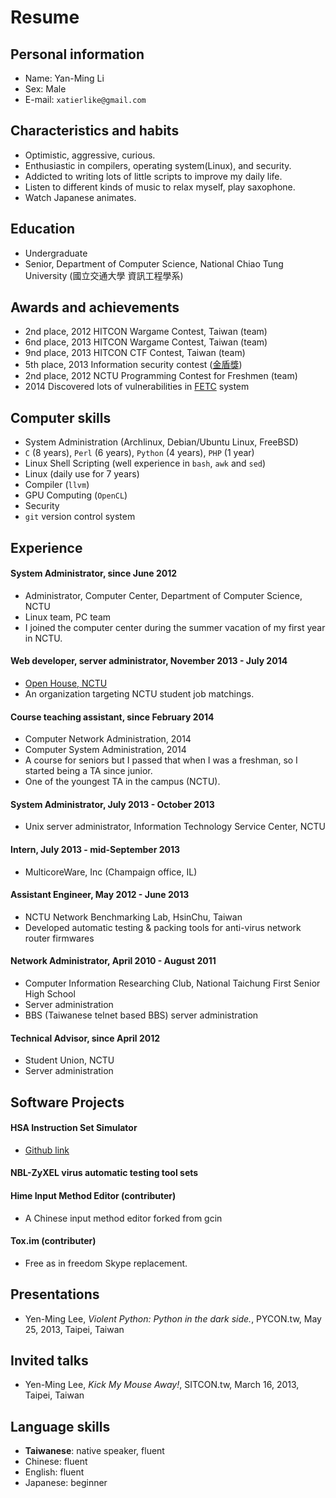 Resume
======

Personal information
--------------------

- Name: Yan-Ming Li
- Sex: Male
- E-mail: `xatierlike@gmail.com`



Characteristics and habits
--------------------------

- Optimistic, aggressive, curious.
- Enthusiastic in compilers, operating system(Linux), and security.
- Addicted to writing lots of little scripts to improve my daily life.
- Listen to different kinds of music to relax myself, play saxophone.
- Watch Japanese animates.



Education
---------
- Undergraduate
- Senior, Department of Computer Science, National Chiao Tung University (國立交通大學 資訊工程學系)



Awards and achievements
-----------------------

- 2nd place, 2012 HITCON Wargame Contest, Taiwan (team)
- 6nd place, 2013 HITCON Wargame Contest, Taiwan (team)
- 9nd place, 2013 HITCON CTF Contest, Taiwan (team)
- 5th place, 2013 Information security contest ([金盾獎](http://security.cisanet.org.tw/))
- 2nd place, 2012 NCTU Programming Contest for Freshmen (team)
- 2014 Discovered lots of vulnerabilities in [FETC](http://www.fetc.net.tw) system




Computer skills
---------------

- System Administration (Archlinux, Debian/Ubuntu Linux, FreeBSD)
- `C` (8 years), `Perl` (6 years), `Python` (4 years), `PHP` (1 year)
- Linux Shell Scripting (well experience in `bash`, `awk` and `sed`)
- Linux (daily use for 7 years)
- Compiler (`llvm`)
- GPU Computing  (`OpenCL`)
- Security
- `git` version control system




Experience
----------

#### System Administrator, since June 2012

- Administrator, Computer Center, Department of Computer Science, NCTU
- Linux team, PC team
- I joined the computer center during the summer vacation of my first year in NCTU.


#### Web developer, server administrator, November 2013 - July 2014

- [Open House, NCTU](http://openhouse.nctu.edu.tw/2014/index.php)
- An organization targeting NCTU student job matchings.


#### Course teaching assistant, since February 2014

- Computer Network Administration, 2014
- Computer System Administration, 2014
- A course for seniors but I passed that when I was a freshman, so I started being a TA since junior.
- One of the youngest TA in the campus (NCTU).


#### System Administrator, July 2013 - October 2013

- Unix server administrator, Information Technology Service Center, NCTU


#### Intern, July 2013 - mid-September 2013

- MulticoreWare, Inc (Champaign office, IL)


#### Assistant Engineer, May 2012 - June 2013

- NCTU Network Benchmarking Lab, HsinChu, Taiwan
- Developed automatic testing & packing tools for anti-virus network router firmwares


#### Network Administrator, April 2010  - August 2011

- Computer Information Researching Club, National Taichung First Senior High School
- Server administration
- BBS (Taiwanese telnet based BBS) server administration


#### Technical Advisor, since April 2012

- Student Union, NCTU
- Server administration



Software Projects
-----------------

#### HSA Instruction Set Simulator
- [Github link](https://github.com/HSAFoundation/HSAIL-Instruction-Set-Simulator)

#### NBL-ZyXEL virus automatic testing tool sets

#### Hime Input Method Editor (contributer)
- A Chinese input method editor forked from gcin

#### Tox.im (contributer)
- Free as in freedom Skype replacement.




Presentations
-------------

- Yen-Ming Lee, *Violent Python: Python in the dark side.*, PYCON.tw, May 25, 2013, Taipei, Taiwan



Invited talks
-------------

- Yen-Ming Lee, *Kick My Mouse Away!*, SITCON.tw, March 16, 2013, Taipei, Taiwan



Language skills
---------------

- **Taiwanese**: native speaker, fluent
- Chinese: fluent
- English: fluent
- Japanese: beginner
